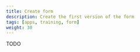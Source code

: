 ```yaml
---
title: Create form
description: Create the first version of the form
tags: [apps, training, form]
weight: 30
---
```


TODO